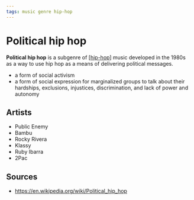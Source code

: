 ```yaml
---
tags: music genre hip-hop
---
```


# Political hip hop

**Political hip hop** is a subgenre of [[hip-hop]] music developed in the 1980s as a way to use hip hop as a means of delivering political messages.

- a form of social activism
- a form of social expression for marginalized groups to talk about their hardships, exclusions, injustices, discrimination, and lack of power and autonomy

## Artists

- Public Enemy
- Bambu
- Rocky Rivera
- Klassy
- Ruby Ibarra
- 2Pac

## Sources

- <https://en.wikipedia.org/wiki/Political_hip_hop>

[//begin]: # "Autogenerated link references for markdown compatibility"
[hip-hop]: hip-hop "Hip hop"
[//end]: # "Autogenerated link references"
